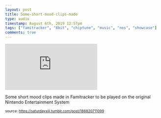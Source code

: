 ```yaml
---
layout: post
title: Some-short-mood-clips-made
type: audio
timestamp: August 6th, 2019 12:57pm
tags: ["famitracker", "8bit", "chiptune", "music", "nes", "showcase"]
comments: true
---
```

<embed type="audio/mpeg" src="https://bandcamp.com/stream_redirect?enc=mp3-128&amp;track_id=2323976698&amp;ts=1618416879&amp;t=18c978a35b3b5c9154803097ddffc9cf2639f5d8">
       
Some short mood clips made in Famitracker to be played on the original Nintendo Entertainment System
 
  
<small>source: https://saturdayxiii.tumblr.com/post/186820711099</small>